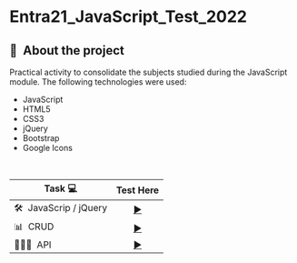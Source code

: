 # Entra21_JavaScript_Test_2022

## 📃&nbsp; About the project

Practical activity to consolidate the subjects studied during the JavaScript module.
The following technologies were used:
- JavaScript
- HTML5
- CSS3
- jQuery
- Bootstrap
- Google Icons

<br>

| Task 💻 | Test Here |
|------|------------------|
|🛠️&nbsp; JavaScrip / jQuery|[<div align="center">▶️</div>](https://github.com/Lipe-Albuquerque/lista_de_exercicios/blob/main/tarefa1.html/)|
|📊&nbsp; CRUD|[<div align="center">▶️</div>](https://github.com/Lipe-Albuquerque/lista_de_exercicios/blob/main/tarefa4.html/)|
|🧑🏻‍💻&nbsp; API|[<div align="center">▶️</div>](https://github.com/Lipe-Albuquerque/lista_de_exercicios/blob/main/tarefa5.html/)|
